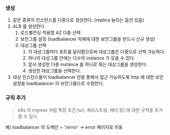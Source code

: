 
### 생성

1. 같은 종류의 인스턴스를 다중으로 생성한다. (replica 늘리는 옵션 있음)
2. ALB 를 생성한다.
   1. 로드밸런싱 적용할 AZ 다중 선택
   2. 보안그룹 설정 (loadbalancer 자체에 대한 보안그룹을 반드시 신규 생성)
   3. 대상그룹 선택
      1. 각 대상그룹마다 포트를 달리함으로써 대상그룹은 다중으로 선택 가능하다.
      2. 하나의 대상그룹 안에는 다수의 instance 가 있을 수 있다.
      3. 앞서 생성한 다중 instance 를 하나로 묶는 대상그룹을 생성한다.
      4. 생성한 대상그룹을 선택한다.
3. 대상 인스턴스들이 loadbalancer 만을 통해서 접근 가능하도록 http 에 대한 보안설정을 loadbalancer 의 보안그룹으로 수정한다.


### 규칙 추가

> k8s 의  ingress 처럼 특정 조건 (url, 쿼리스트링, 헤더 등) 에 대한 규칙을 추가할 수 있다.

예) loadbalancer 의 도메인 + '/error' -> error 페이지로 이동
